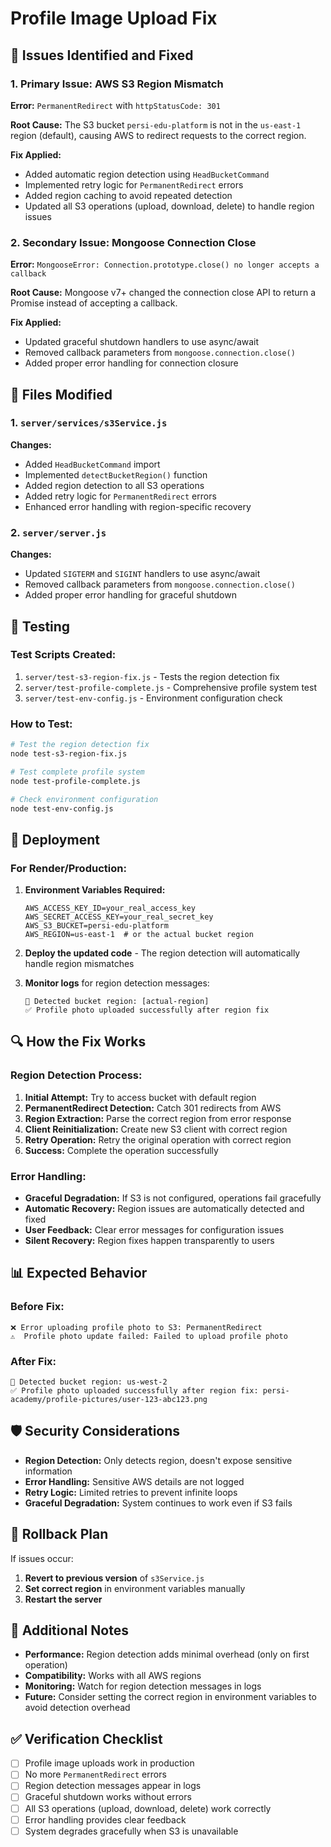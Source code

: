# Profile Image Upload Fix

## 🐛 Issues Identified and Fixed

### 1. **Primary Issue: AWS S3 Region Mismatch**
**Error:** `PermanentRedirect` with `httpStatusCode: 301`

**Root Cause:** The S3 bucket `persi-edu-platform` is not in the `us-east-1` region (default), causing AWS to redirect requests to the correct region.

**Fix Applied:**
- Added automatic region detection using `HeadBucketCommand`
- Implemented retry logic for `PermanentRedirect` errors
- Added region caching to avoid repeated detection
- Updated all S3 operations (upload, download, delete) to handle region issues

### 2. **Secondary Issue: Mongoose Connection Close**
**Error:** `MongooseError: Connection.prototype.close() no longer accepts a callback`

**Root Cause:** Mongoose v7+ changed the connection close API to return a Promise instead of accepting a callback.

**Fix Applied:**
- Updated graceful shutdown handlers to use async/await
- Removed callback parameters from `mongoose.connection.close()`
- Added proper error handling for connection closure

## 🔧 Files Modified

### 1. `server/services/s3Service.js`
**Changes:**
- Added `HeadBucketCommand` import
- Implemented `detectBucketRegion()` function
- Added region detection to all S3 operations
- Added retry logic for `PermanentRedirect` errors
- Enhanced error handling with region-specific recovery

### 2. `server/server.js`
**Changes:**
- Updated `SIGTERM` and `SIGINT` handlers to use async/await
- Removed callback parameters from `mongoose.connection.close()`
- Added proper error handling for graceful shutdown

## 🧪 Testing

### Test Scripts Created:
1. `server/test-s3-region-fix.js` - Tests the region detection fix
2. `server/test-profile-complete.js` - Comprehensive profile system test
3. `server/test-env-config.js` - Environment configuration check

### How to Test:
```bash
# Test the region detection fix
node test-s3-region-fix.js

# Test complete profile system
node test-profile-complete.js

# Check environment configuration
node test-env-config.js
```

## 🚀 Deployment

### For Render/Production:
1. **Environment Variables Required:**
   ```env
   AWS_ACCESS_KEY_ID=your_real_access_key
   AWS_SECRET_ACCESS_KEY=your_real_secret_key
   AWS_S3_BUCKET=persi-edu-platform
   AWS_REGION=us-east-1  # or the actual bucket region
   ```

2. **Deploy the updated code** - The region detection will automatically handle region mismatches

3. **Monitor logs** for region detection messages:
   ```
   🔄 Detected bucket region: [actual-region]
   ✅ Profile photo uploaded successfully after region fix
   ```

## 🔍 How the Fix Works

### Region Detection Process:
1. **Initial Attempt:** Try to access bucket with default region
2. **PermanentRedirect Detection:** Catch 301 redirects from AWS
3. **Region Extraction:** Parse the correct region from error response
4. **Client Reinitialization:** Create new S3 client with correct region
5. **Retry Operation:** Retry the original operation with correct region
6. **Success:** Complete the operation successfully

### Error Handling:
- **Graceful Degradation:** If S3 is not configured, operations fail gracefully
- **Automatic Recovery:** Region issues are automatically detected and fixed
- **User Feedback:** Clear error messages for configuration issues
- **Silent Recovery:** Region fixes happen transparently to users

## 📊 Expected Behavior

### Before Fix:
```
❌ Error uploading profile photo to S3: PermanentRedirect
⚠️  Profile photo update failed: Failed to upload profile photo
```

### After Fix:
```
🔄 Detected bucket region: us-west-2
✅ Profile photo uploaded successfully after region fix: persi-academy/profile-pictures/user-123-abc123.png
```

## 🛡️ Security Considerations

- **Region Detection:** Only detects region, doesn't expose sensitive information
- **Error Handling:** Sensitive AWS details are not logged
- **Retry Logic:** Limited retries to prevent infinite loops
- **Graceful Degradation:** System continues to work even if S3 fails

## 🔄 Rollback Plan

If issues occur:
1. **Revert to previous version** of `s3Service.js`
2. **Set correct region** in environment variables manually
3. **Restart the server**

## 📝 Additional Notes

- **Performance:** Region detection adds minimal overhead (only on first operation)
- **Compatibility:** Works with all AWS regions
- **Monitoring:** Watch for region detection messages in logs
- **Future:** Consider setting the correct region in environment variables to avoid detection overhead

## ✅ Verification Checklist

- [ ] Profile image uploads work in production
- [ ] No more `PermanentRedirect` errors
- [ ] Region detection messages appear in logs
- [ ] Graceful shutdown works without errors
- [ ] All S3 operations (upload, download, delete) work correctly
- [ ] Error handling provides clear feedback
- [ ] System degrades gracefully when S3 is unavailable
